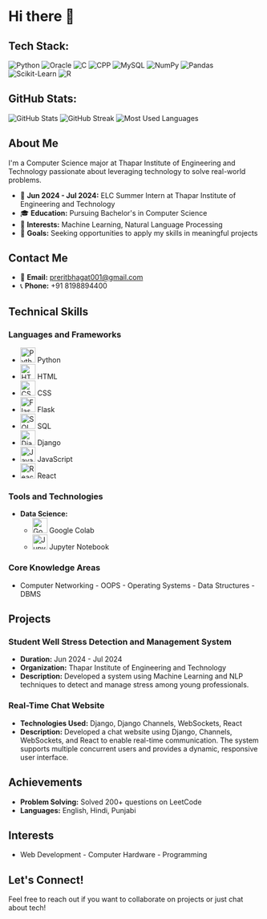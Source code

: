 # Hi there 👋

## Tech Stack:
<p align="left">
  <img src="https://img.shields.io/badge/Python-3776AB?style=for-the-badge&logo=python&logoColor=white" alt="Python"/>
  <img src="https://img.shields.io/badge/Oracle-F80000?style=for-the-badge&logo=oracle&logoColor=white" alt="Oracle"/>
  <img src="https://img.shields.io/badge/C-4EA94B?style=for-the-badge&logo=C&logoColor=white" alt="C"/>
  <img src="https://img.shields.io/badge/CPP-4EA94B?style=for-the-badge&logo=CPP&logoColor=white" alt="CPP"/>
  <img src="https://img.shields.io/badge/MySQL-4479A1?style=for-the-badge&logo=mysql&logoColor=white" alt="MySQL"/>
  <img src="https://img.shields.io/badge/NumPy-013243?style=for-the-badge&logo=numpy&logoColor=white" alt="NumPy"/>
  <img src="https://img.shields.io/badge/Pandas-150458?style=for-the-badge&logo=pandas&logoColor=white" alt="Pandas"/>
  <img src="https://img.shields.io/badge/Scikit--Learn-F7931E?style=for-the-badge&logo=scikit-learn&logoColor=white" alt="Scikit-Learn"/>
  <img src="https://img.shields.io/badge/R-276DC3?style=for-the-badge&logo=r&logoColor=white" alt="R"/>
</p>

## GitHub Stats:
![GitHub Stats](https://github-readme-stats.vercel.app/api?username=PreritBhagat&show_icons=true&theme=dark)
![GitHub Streak](https://github-readme-streak-stats.herokuapp.com?user=PreritBhagat&theme=dark)
![Most Used Languages](https://github-readme-stats.vercel.app/api/top-langs/?username=PreritBhagat&layout=compact&theme=dark)

## About Me
I'm a Computer Science major at Thapar Institute of Engineering and Technology passionate about leveraging technology to solve real-world problems.

- 🔭 **Jun 2024 - Jul 2024:** ELC Summer Intern at Thapar Institute of Engineering and Technology
- 🎓 **Education:** Pursuing Bachelor's in Computer Science
- 🌱 **Interests:** Machine Learning, Natural Language Processing
- 💼 **Goals:** Seeking opportunities to apply my skills in meaningful projects

## Contact Me
- 📧 **Email:** [preritbhagat001@gmail.com](mailto:preritbhagat001@gmail.com)
- 📞 **Phone:** +91 8198894400

## Technical Skills

### Languages and Frameworks
  - <img src="https://spaces-cdn.clipsafari.com/zfdcbo72px0of6jlw2zxfpzys1l8" alt="Python Logo" width="30"/> Python
  - <img src="https://upload.wikimedia.org/wikipedia/commons/6/6a/HTML5_logo_and_wordmark.svg" alt="HTML Logo" width="30"/> HTML
  - <img src="https://upload.wikimedia.org/wikipedia/commons/6/62/CSS3_logo_and_wordmark.svg" alt="CSS Logo" width="30"/> CSS
  - <img src="https://flask.palletsprojects.com/_images/flask-logo.png" alt="Flask Logo" width="30"/> Flask
  - <img src="https://upload.wikimedia.org/wikipedia/commons/thumb/3/36/SQL_Logo.svg/800px-SQL_Logo.svg.png" alt="SQL Logo" width="30"/> SQL
  - <img src="https://img.shields.io/badge/Django-092E20?style=for-the-badge&logo=django&logoColor=white" alt="Django Logo" width="30"/> Django
  - <img src="https://upload.wikimedia.org/wikipedia/commons/6/6a/JavaScript-logo.png" alt="JavaScript Logo" width="30"/> JavaScript
  - <img src="https://reactjs.org/logo-og.png" alt="React Logo" width="30"/> React

### Tools and Technologies
- **Data Science:**
  - <img src="https://colab.research.google.com/img/colab_favicon_32px.png" alt="Google Colab Logo" width="30"/> Google Colab
  - <img src="https://jupyter.org/assets/main-logo.svg" alt="Jupyter Notebook Logo" width="30"/> Jupyter Notebook

### Core Knowledge Areas
- Computer Networking - OOPS - Operating Systems - Data Structures - DBMS

## Projects

### Student Well Stress Detection and Management System
- **Duration:** Jun 2024 - Jul 2024
- **Organization:** Thapar Institute of Engineering and Technology
- **Description:** Developed a system using Machine Learning and NLP techniques to detect and manage stress among young professionals.

### Real-Time Chat Website
- **Technologies Used:** Django, Django Channels, WebSockets, React
- **Description:** Developed a chat website using Django, Channels, WebSockets, and React to enable real-time communication. The system supports multiple concurrent users and provides a dynamic, responsive user interface.

## Achievements

- **Problem Solving:** Solved 200+ questions on LeetCode
- **Languages:** English, Hindi, Punjabi

## Interests

- Web Development - Computer Hardware - Programming

## Let's Connect!
Feel free to reach out if you want to collaborate on projects or just chat about tech!
